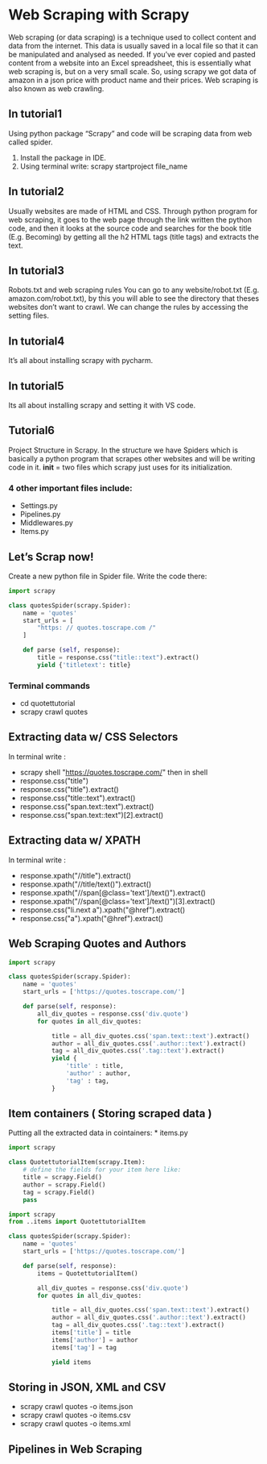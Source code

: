 # Web Scraping with Scrapy

Web scraping (or data scraping) is a technique used to collect content and data from the internet. This data is usually saved in a local file so that it can be manipulated and analysed as needed. If you’ve ever copied and pasted content from a website into an Excel spreadsheet, this is essentially what web scraping is, but on a very small scale.
So, using scrapy we got data of amazon in a json price with product name and their prices.
Web scraping is also known as web crawling.

## In tutorial1 
Using python package “Scrapy” and code will be scraping data from web called spider.
1.	Install the package in IDE.
2.	Using terminal write: scrapy startproject file_name

## In tutorial2
Usually websites are made of HTML and CSS.
Through python program for web scraping, it goes to the web page through the link written the python code, and then it looks at the source code and searches for the book title (E.g. Becoming) by getting all the h2 HTML tags (title tags) and extracts the text.

## In tutorial3
Robots.txt and web scraping rules
You can go to any website/robot.txt (E.g.  amazon.com/robot.txt), by this you will able to see the directory that theses websites don’t want to crawl.
We can change the rules by accessing the setting files.

## In tutorial4
It’s all about installing scrapy with pycharm.

## In tutorial5
Its all about installing scrapy and setting it with VS code.

## Tutorial6
Project Structure in Scrapy.
In the structure we have Spiders which is basically a python program that scrapes other websites and will be writing code in it.
__init__ = two files which scrapy just uses for its initialization.

### 4 other important files include:
* Settings.py 
* Pipelines.py
* Middlewares.py
* Items.py


## Let’s Scrap now!

Create a new python file in Spider file.
Write the code there:
~~~ python
import scrapy

class quotesSpider(scrapy.Spider):
    name = 'quotes'
    start_urls = [
        "https: // quotes.toscrape.com /"
    ]

    def parse (self, response):
        title = response.css("title::text").extract()
        yield {'titletext': title}
~~~
### Terminal commands
* cd quotettutorial
* scrapy crawl quotes

##  Extracting data w/ CSS Selectors
In terminal write :
* scrapy shell "https://quotes.toscrape.com/" 
then in shell
 * response.css("title")
 * response.css("title").extract()
 * response.css("title::text").extract()
 * response.css("span.text::text").extract()
 * response.css("span.text::text")[2].extract()

## Extracting data w/ XPATH
In terminal write :
* response.xpath("//title").extract()
* response.xpath("//title/text()").extract()
* response.xpath("//span[@class='text']/text()").extract()
* response.xpath("//span[@class='text']/text()")[3].extract()
* response.css("li.next a").xpath("@href").extract()
* response.css("a").xpath("@href").extract()

## Web Scraping Quotes and Authors
~~~ python
import scrapy

class quotesSpider(scrapy.Spider):
    name = 'quotes'
    start_urls = ['https://quotes.toscrape.com/']

    def parse(self, response):
        all_div_quotes = response.css('div.quote')
        for quotes in all_div_quotes:

            title = all_div_quotes.css('span.text::text').extract()
            author = all_div_quotes.css('.author::text').extract()
            tag = all_div_quotes.css('.tag::text').extract()
            yield {
                'title' : title,
                'author' : author,
                'tag' : tag,
            }
~~~

## Item containers ( Storing scraped data )
Putting all the extracted data in cointainers:
    * items.py
~~~ python
import scrapy

class QuotettutorialItem(scrapy.Item):
    # define the fields for your item here like:
    title = scrapy.Field()
    author = scrapy.Field()
    tag = scrapy.Field()
    pass
~~~

~~~ python
import scrapy
from ..items import QuotettutorialItem

class quotesSpider(scrapy.Spider):
    name = 'quotes'
    start_urls = ['https://quotes.toscrape.com/']

    def parse(self, response):
        items = QuotettutorialItem()

        all_div_quotes = response.css('div.quote')
        for quotes in all_div_quotes:

            title = all_div_quotes.css('span.text::text').extract()
            author = all_div_quotes.css('.author::text').extract()
            tag = all_div_quotes.css('.tag::text').extract()
            items['title'] = title
            items['author'] = author
            items['tag'] = tag

            yield items
~~~

##  Storing in JSON, XML and CSV

* scrapy crawl quotes -o items.json
* scrapy crawl quotes -o items.csv
* scrapy crawl quotes -o items.xml

## Pipelines in Web Scraping

















 





 





